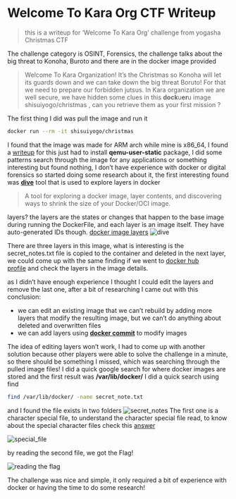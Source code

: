 # Welcome To Kara Org CTF Writeup

> this is a writeup for ‘Welcome To Kara Org’ challenge from yogasha Christmas CTF

The challenge category is OSINT, Forensics, the challenge talks about the big threat to Konoha, Buroto and there are in the docker image provided

> Welcome To Kara Organization! It’s the Christmas so Konoha will let its guards down and we can take down the big threat Boruto! For that we need to prepare our forbidden jutsus. In Kara organization we are well secure, we have hidden some clues in this **dock**u**er**u image shisuiyogo/christmas , can you retrieve them as your first mission ?

The first thing I did was pull the image and run it
```bash
docker run --rm -it shisuiyogo/christmas
```
I found that the image was made for ARM arch while mine is x86_64, I found a [writeup](https://matchboxdorry.gitbooks.io/matchboxblog/content/blogs/build_and_run_arm_images.html) for this just had to install **qemu-user-static** package, I did some patterns search through the image for any applications or something interesting but found nothing, I don’t have experience with docker or digital forensics so started doing some research about it, the first interesting found was [**dive**](https://github.com/wagoodman/dive) tool that is used to explore layers in docker

> A tool for exploring a docker image, layer contents, and discovering ways to shrink the size of your Docker/OCI image.

layers? the layers are the states or changes that happen to the base image during running the DockerFile, and each layer is an image itself. They have auto-generated IDs though. [docker image layers](https://vsupalov.com/docker-image-layers/)
![dive](https://user-images.githubusercontent.com/52073989/209802427-9cee51e2-c6ff-4aea-b015-abacc86f70d4.png)

There are three layers in this image, what is interesting is the secret_notes.txt file is copied to the container and deleted in the next layer, we could come up with the same finding if we went to [docker hub profile](https://hub.docker.com/layers/shisuiyogo/christmas/latest/images/sha256-3111e65a2097ecfe94d9326b8a101c7bbb86746a0872fd793335cba8dac1b31f) and check the layers in the image details.

as I didn’t have enough experience I thought I could edit the layers and remove the last one, after a bit of researching I came out with this conclusion:
-   we can edit an existing image that we can’t rebuild by adding more layers that modify the resulting image, but we can’t do anything about deleted and overwritten files
-   we can add layers using [**docker commit**](https://docs.docker.com/engine/reference/commandline/commit/) to modify images

The idea of editing layers won’t work, I had to come up with another solution because other players were able to solve the challenge in a minute, so there should be something I missed, which was searching through the pulled image files!
I did a quick google search for where docker images are stored and the first result was **/var/lib/docker/** I did a quick search using find
```bash
find /var/lib/docker/ -name secret_note.txt
```
and I found the file exists in two folders
![secret_notes](https://user-images.githubusercontent.com/52073989/209802432-8f4feb86-5fab-46fc-9183-69c3fe253d43.png)
The first one is a character special file, to understand the character special file read, to know about the special character files check this [answer](https://unix.stackexchange.com/a/60147)

![special_file](https://user-images.githubusercontent.com/52073989/209802434-a0a6fe18-c3bb-4a59-8fd1-366afbe934dd.png)

by reading the second file, we got the Flag!

![reading the flag](https://user-images.githubusercontent.com/52073989/209802431-3a1344a1-dac7-4d6a-bfab-78858300e4ad.png)

The challenge was nice and simple, it only required a bit of experience with docker or having the time to do some research!

